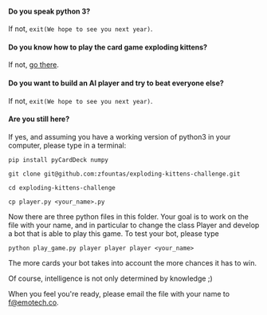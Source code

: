 


#### Do you speak python 3?
If not, `exit(We hope to see you next year)`.

#### Do you know how to play the card game exploding kittens?
If not, [go there](https://explodingkittens.com/how-to-play).

#### Do you want to build an AI player and try to beat everyone else?
If not, `exit(We hope to see you next year)`.

#### Are you still here?
If yes, and assuming you have a working version of python3 in your computer, please type in a terminal:

```
pip install pyCardDeck numpy

git clone git@github.com:zfountas/exploding-kittens-challenge.git

cd exploding-kittens-challenge

cp player.py <your_name>.py
```

Now there are three python files in this folder. Your goal is to work on the file with your name, and in particular to change the class Player and develop a bot that is able to play this game. To test your bot, please type

```
python play_game.py player player player <your_name>
```

The more cards your bot takes into account the more chances it has to win.

Of course, intelligence is not only determined by knowledge ;)

When you feel you're ready, please email the file with your name to [f@emotech.co](f@emotech.co).
